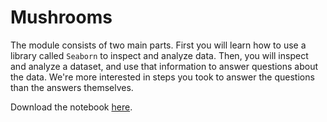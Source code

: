 # Mushrooms

The module consists of two main parts. First you will learn how to use a library called `Seaborn` to inspect and analyze data. Then, you will inspect and analyze a dataset, and use that information to answer questions about the data. We're more interested in steps you took to answer the questions than the answers themselves.

Download the notebook [here](data/mushrooms.ipynb).
